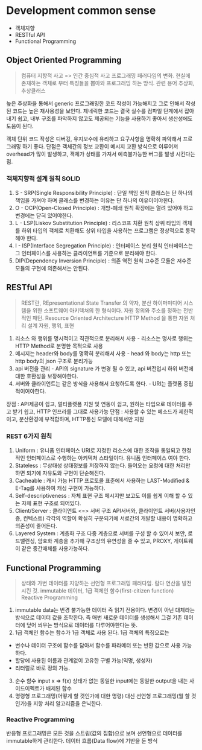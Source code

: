 # Development common sense

- 객체지향
- RESTful API
- Functional Programming

## Object Oriented Programming

> 컴퓨터 지향적 사고 => 인간 중심적 사고 프로그래밍 패러다임의 변화.
> 현실에 존재하는 객체로 부터 특징들을 뽑아와 프로그래밍 하는 방식.
> 관련 용어 추상화, 추상클래스

높은 추상화을 통해서 generic 프로그래밍한 코드 작성이 가능해지고 그로 인해서 작성 된 코드는 높은
재사용성을 보인다.
제네릭한 코드는 결국 실수를 컴파일 단계에서 잡아내기 쉽고, 내부 구조를 파악하지 않고도 제공되는 기능을 사용하기 좋아서 생산성에도 도움이 된다.

객체 단위 코드 작성은 디버깅, 유지보수에 유리하고 요구사항을 명확히 파악해서 프로그래밍 하기 좋다.
단점은 객체간의 정보 교환이 메시지 교환 방식으로 이루어져 overhead가 많이 발생하고, 객체가 상태를 가져서 예측불가능한 버그를 발생 시킨다는 점.

### 객체지향적 설계 원칙 SOLID

1. S - SRP(Single Responsibility Principle) : 단일 책임 원칙
클래스는 단 하나의 책임을 가져야 하며 클래스를 변경하는 이유는 단 하나의 이유이어야한다.
2. O - OCP(Open-Closed Principle) : 개방-폐쇄 원칙
확장에는 열려 있어야 하고 변경에는 닫혀 있어야한다.
3. L - LSP(Liskov Substitution Principle) : 리스코프 치환 원칙
상위 타입의 객체를 하위 타입의 객체로 치환해도 상위 타입을 사용하는 프로그램은 정상적으로 동작해야 한다.
4. I - ISP(Interface Segregation Principle) : 인터페이스 분리 원칙
인터페이스는 그 인터페이스를 사용하는 클라이언트를 기준으로 분리해야 한다.
5. DIP(Dependency Inversion Principle) : 의존 역전 원칙
고수준 모듈은 저수준 모듈의 구현에 의존해서는 안된다.

## RESTful API

> REST란, REpresentational State Transfer 의 약자, 분산 하이퍼미디어 시스템을 위한 소프트웨어 아키텍처의 한 형식이다.
> 자원 정의와 주소를 정하는 전반적인 패턴. Resource Oriented Architecture HTTP Method 을 통한 자원 처리 설계
> 자원, 행위, 표현

1. 리소스 와 행위를 명시적이고 직관적으로 분리해서 사용 - 리소스는 명사로 행위는 HTTP Method로 분명한 목적으로 사용
2. 메시지는 header와 body를 명확히 분리해서 사용 - head 와 body는 http 또는 http body의 json 구조로 분리가능
3. api 버전을 관리 - API의 signature 가 변경 될 수 있고, api 버전업시 하위 버전에 대한 호환성을 보장해야한다.
4. 서버와 클라이언트는 같은 방식을 사용해서 요청하도록 한다. - URI는 플랫폼 중립적이여야한다.

장점 : API제공이 쉽고, 멀티플랫폼 지원 및 연동이 쉽고, 원하는 타입으로 데이터를 주고 받기 쉽고, HTTP 인프라를 그대로 사용가능
단점 : 사용할 수 있는 메소드가 제한적이고, 분산환경에 부적합하며, HTTP통신 모델에 대해서만 지원

### REST 6가지 원칙
1. Uniform : 유니폼 인터페이스
URI로 지정한 리소스에 대한 조작을 통일되고 한정적인 인터페이스로 수행하는 아키텍처 스타일이다. 유니폼 인터페이스 여야 한다.
2. Stateless : 무상태성
상태정보를 저장하지 않는다. 들어오는 요청에 대한 처리만 하면 되기에 자유도와 구현이 단순해진다.
3. Cacheable : 캐시 가능
HTTP 프로토콜 표준에서 사용하는 LAST-Modified & E-Tag를 사용하여 캐싱 구현이 가능하다.
4. Self-descriptiveness : 자체 표현 구조
메시지만 보고도 이를 쉽게 이해 할 수 있는 자체 표현 구조로 되어있다.
5. Client/Server : 클라이언트 <=> 서버 구조 
API서버와, 클라이언트 서버(사용자인증, 컨텍스트) 각각의 역할이 확실히 구분되기에 서로간의 개발할 내용이 명확하고 의존성이 줄어든다.
6. Layered System : 계층화 구조 
다중 계층으로 서버를 구성 할 수 있어서 보안, 로드밸런싱, 암호화 계층을 추가해 구조상의 유연성을 줄 수 있고, PROXY, 게이트웨이 같은 중간매체를 사용가능하다.

## Functional Programming

> 상태와 가변 데이터를 지양하는 선언형 프로그래밍 패러다임. 람다 연산을 발전시킨 것.
> immutable 데이터, 1급 객체인 함수(first-citizen function) 
> Reactive Programming

1. immutable data는 번경 불가능한 데이터 즉 읽기 전용이다. 변경이 아닌 대체라는 방식으로 데이터 값을 조작한다.
즉 매번 새로운 데이터를 생성해서 그걸 기존 데이터에 덮어 씌우는 방식으로 데이터를 다루어야한다는 뜻.
2. 1급 객체인 함수는 함수가 1급 객체로 사용 된다. 1급 객체의 특징으로는 
 - 변수나 데이터 구조에 함수를 담아서 함수를 파라메터 또는 반환 값으로 사용 가능하다.
 - 할당에 사용된 이름과 관계없이 고유한 구별 가능(익명, 생성자)
 - 리터럴로 바로 정의 가능.
3. 순수 함수 input x => f(x) 상태가 없는 동일한 input에는 동일한 output을 내는 사이드이펙트가 배제된 함수
4. 명령형 프로그래밍(어떻게 할 것인가에 대한 명령) 대신 선언형 프로그래밍(뭘 할 것인가)을 지향 처리 알고리즘을 은닉한다.

### Reactive Programming
반응형 프로그래밍은 모든 것을 스트림(값의 집합)으로 보며 선언형으로 데이터를 immutable하게 관리한다.
데이터 흐름(Data flow)에 기반을 둔 방식